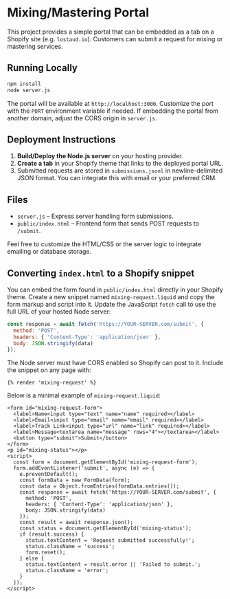# Mixing/Mastering Portal

This project provides a simple portal that can be embedded as a tab on a Shopify site (e.g. `lostaud.io`). Customers can submit a request for mixing or mastering services.

## Running Locally

```bash
npm install
node server.js
```

The portal will be available at `http://localhost:3000`. Customize the port with the `PORT` environment variable if needed.
If embedding the portal from another domain, adjust the CORS origin in `server.js`.

## Deployment Instructions

1. **Build/Deploy the Node.js server** on your hosting provider.
2. **Create a tab** in your Shopify theme that links to the deployed portal URL.
3. Submitted requests are stored in `submissions.jsonl` in newline-delimited JSON format. You can integrate this with email or your preferred CRM.

## Files

- `server.js` – Express server handling form submissions.
- `public/index.html` – Frontend form that sends POST requests to `/submit`.

Feel free to customize the HTML/CSS or the server logic to integrate emailing or database storage.

## Converting `index.html` to a Shopify snippet

You can embed the form found in `public/index.html` directly in your Shopify theme.
Create a new snippet named `mixing-request.liquid` and copy the form markup and
script into it. Update the JavaScript `fetch` call to use the full URL of your
hosted Node server:

```javascript
const response = await fetch('https://YOUR-SERVER.com/submit', {
  method: 'POST',
  headers: { 'Content-Type': 'application/json' },
  body: JSON.stringify(data)
});
```

The Node server must have CORS enabled so Shopify can post to it.
Include the snippet on any page with:

```liquid
{% render 'mixing-request' %}
```

Below is a minimal example of `mixing-request.liquid`:

```liquid
<form id="mixing-request-form">
  <label>Name<input type="text" name="name" required></label>
  <label>Email<input type="email" name="email" required></label>
  <label>Track Link<input type="url" name="link" required></label>
  <label>Message<textarea name="message" rows="4"></textarea></label>
  <button type="submit">Submit</button>
</form>
<p id="mixing-status"></p>
<script>
  const form = document.getElementById('mixing-request-form');
  form.addEventListener('submit', async (e) => {
    e.preventDefault();
    const formData = new FormData(form);
    const data = Object.fromEntries(formData.entries());
    const response = await fetch('https://YOUR-SERVER.com/submit', {
      method: 'POST',
      headers: { 'Content-Type': 'application/json' },
      body: JSON.stringify(data)
    });
    const result = await response.json();
    const status = document.getElementById('mixing-status');
    if (result.success) {
      status.textContent = 'Request submitted successfully!';
      status.className = 'success';
      form.reset();
    } else {
      status.textContent = result.error || 'Failed to submit.';
      status.className = 'error';
    }
  });
</script>
```

